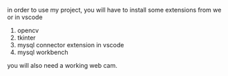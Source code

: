 in order to use my project, you will have to install some extensions from we or in vscode
1) opencv
2) tkinter
3) mysql connector extension in vscode
4) mysql workbench

you will also need a working web cam.
